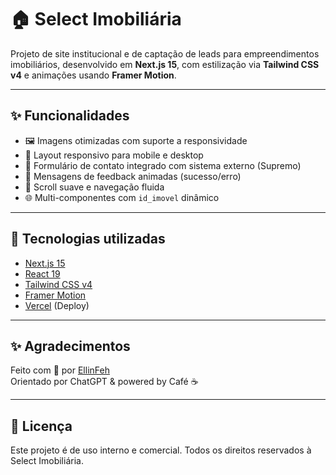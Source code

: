 # 🏠 Select Imobiliária

Projeto de site institucional e de captação de leads para empreendimentos imobiliários, desenvolvido em **Next.js 15**, com estilização via **Tailwind CSS v4** e animações usando **Framer Motion**.

---

## ✨ Funcionalidades

- 🖼️ Imagens otimizadas com suporte a responsividade
- 📱 Layout responsivo para mobile e desktop
- 📩 Formulário de contato integrado com sistema externo (Supremo)
- 💬 Mensagens de feedback animadas (sucesso/erro)
- 🧠 Scroll suave e navegação fluida
- 🌐 Multi-componentes com `id_imovel` dinâmico

---

## 🧱 Tecnologias utilizadas

- [Next.js 15](https://nextjs.org/)
- [React 19](https://react.dev/)
- [Tailwind CSS v4](https://tailwindcss.com/)
- [Framer Motion](https://www.framer.com/motion/)
- [Vercel](https://vercel.com/) (Deploy)

---


## ✨ Agradecimentos

Feito com 💛 por [EllinFeh](https://github.com/EllinFeh)  
Orientado por ChatGPT & powered by Café ☕️

---

## 📄 Licença

Este projeto é de uso interno e comercial. Todos os direitos reservados à Select Imobiliária.
